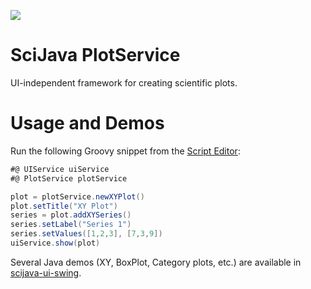 [![](https://github.com/scijava/scijava-plot/actions/workflows/build-main.yml/badge.svg)](https://github.com/scijava/scijava-plot/actions/workflows/build-main.yml)

# SciJava PlotService

UI-independent framework for creating scientific plots.


# Usage and Demos

Run the following Groovy snippet from the [Script Editor](https://github.com/scijava/script-editor):

```groovy
#@ UIService uiService
#@ PlotService plotService

plot = plotService.newXYPlot()
plot.setTitle("XY Plot")
series = plot.addXYSeries()
series.setLabel("Series 1")
series.setValues([1,2,3], [7,3,9])
uiService.show(plot)
```

Several Java demos (XY, BoxPlot, Category plots, etc.) are available in [scijava-ui-swing](https://github.com/scijava/scijava-ui-swing/tree/909e16b5cbf1b92e1d8ccce96a3521050c93174a/src/test/java/org/scijava/ui/swing/viewer/plot).
